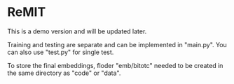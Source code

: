 # ReMIT

This is a demo version and will be updated later.

Training and testing are separate and can be implemented in "main.py". You can also use "test.py" for single test.

To store the final embeddings, floder "emb/bitotc" needed to be created in the same directory as "code" or "data".
